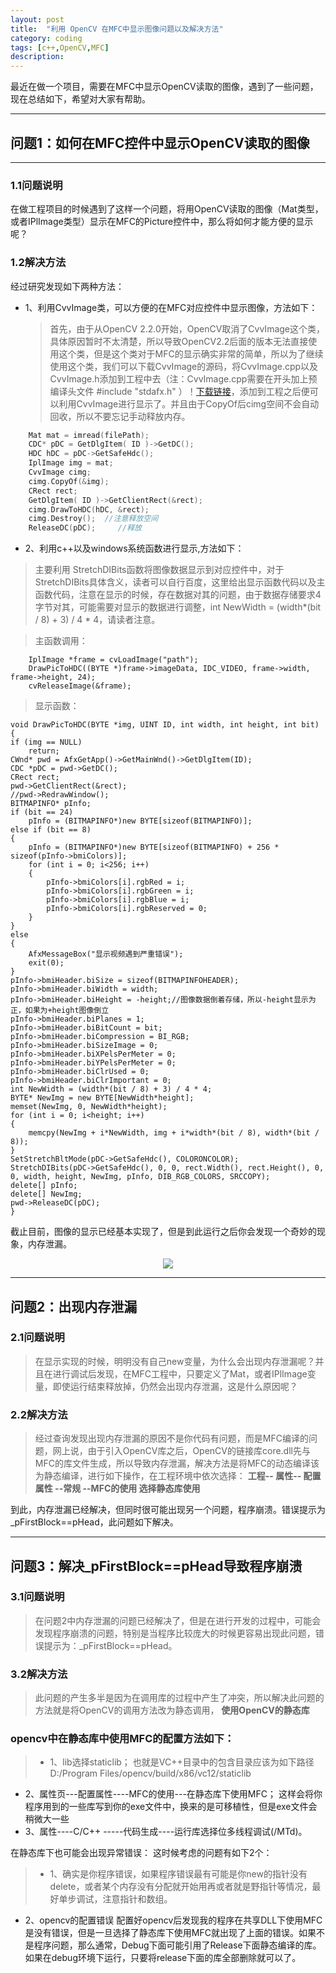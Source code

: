 ```yaml
---
layout: post
title:  "利用 OpenCV 在MFC中显示图像问题以及解决方法"
category: coding
tags: [c++,OpenCV,MFC]
description:
---
```

最近在做一个项目，需要在MFC中显示OpenCV读取的图像，遇到了一些问题，现在总结如下，希望对大家有帮助。

---

## 问题1：如何在MFC控件中显示OpenCV读取的图像

---

### 1.1问题说明

在做工程项目的时候遇到了这样一个问题，将用OpenCV读取的图像（Mat类型，或者IPlImage类型）显示在MFC的Picture控件中，那么将如何才能方便的显示呢？

### 1.2解决方法

经过研究发现如下两种方法：

 * 1、利用CvvImage类，可以方便的在MFC对应控件中显示图像，方法如下：
   >首先，由于从OpenCV 2.2.0开始，OpenCV取消了CvvImage这个类，具体原因暂时不太清楚，所以导致OpenCV2.2后面的版本无法直接使用这个类，但是这个类对于MFC的显示确实非常的简单，所以为了继续使用这个类，我们可以下载CvvImage的源码，将CvvImage.cpp以及CvvImage.h添加到工程中去（注：CvvImage.cpp需要在开头加上预编译头文件 #include "stdafx.h" ）！[下载链接](http://download.csdn.net/detail/abc123abc_123/5721905)，添加到工程之后便可以利用CvvImage进行显示了。并且由于CopyOf后cimg空间不会自动回收，所以不要忘记手动释放内存。

~~~ C++
    Mat mat = imread(filePath);
    CDC* pDC = GetDlgItem( ID )->GetDC();
    HDC hDC = pDC->GetSafeHdc();
    IplImage img = mat;
    CvvImage cimg;
    cimg.CopyOf(&img);
    CRect rect;
    GetDlgItem( ID )->GetClientRect(&rect);
    cimg.DrawToHDC(hDC, &rect);
    cimg.Destroy();  //注意释放空间
    ReleaseDC(pDC);     //释放
~~~

 * 2、利用c++以及windows系统函数进行显示,方法如下：
     
>主要利用 StretchDIBits函数将图像数据显示到对应控件中，对于StretchDIBits具体含义，读者可以自行百度，这里给出显示函数代码以及主函数代码，注意在显示的时候，存在数据对其的问题，由于数据存储要求4字节对其，可能需要对显示的数据进行调整，int NewWidth = (width*(bit / 8) + 3) / 4 * 4，请读者注意。

>主函数调用：
>
        IplImage *frame = cvLoadImage("path");
        DrawPicToHDC((BYTE *)frame->imageData, IDC_VIDEO, frame->width, frame->height, 24);
        cvReleaseImage(&frame);
    

>显示函数：
>
    void DrawPicToHDC(BYTE *img, UINT ID, int width, int height, int bit)
    {
    if (img == NULL)
        return;
    CWnd* pwd = AfxGetApp()->GetMainWnd()->GetDlgItem(ID);
    CDC *pDC = pwd->GetDC();
    CRect rect;
    pwd->GetClientRect(&rect);
    //pwd->RedrawWindow();
    BITMAPINFO* pInfo;
    if (bit == 24)
        pInfo = (BITMAPINFO*)new BYTE[sizeof(BITMAPINFO)];
    else if (bit == 8)
    {
        pInfo = (BITMAPINFO*)new BYTE[sizeof(BITMAPINFO) + 256 * sizeof(pInfo->bmiColors)];
        for (int i = 0; i<256; i++)
        {
            pInfo->bmiColors[i].rgbRed = i;
            pInfo->bmiColors[i].rgbGreen = i;
            pInfo->bmiColors[i].rgbBlue = i;
            pInfo->bmiColors[i].rgbReserved = 0;
        }
    }
    else
    {
        AfxMessageBox("显示视频遇到严重错误");
        exit(0);
    }
    pInfo->bmiHeader.biSize = sizeof(BITMAPINFOHEADER);
    pInfo->bmiHeader.biWidth = width;
    pInfo->bmiHeader.biHeight = -height;//图像数据倒着存储，所以-height显示为正，如果为+height图像倒立
    pInfo->bmiHeader.biPlanes = 1;
    pInfo->bmiHeader.biBitCount = bit;
    pInfo->bmiHeader.biCompression = BI_RGB;
    pInfo->bmiHeader.biSizeImage = 0;
    pInfo->bmiHeader.biXPelsPerMeter = 0;
    pInfo->bmiHeader.biYPelsPerMeter = 0;
    pInfo->bmiHeader.biClrUsed = 0;
    pInfo->bmiHeader.biClrImportant = 0;
    int NewWidth = (width*(bit / 8) + 3) / 4 * 4;
    BYTE* NewImg = new BYTE[NewWidth*height];
    memset(NewImg, 0, NewWidth*height);
    for (int i = 0; i<height; i++)
    {
        memcpy(NewImg + i*NewWidth, img + i*width*(bit / 8), width*(bit / 8));
    }
    SetStretchBltMode(pDC->GetSafeHdc(), COLORONCOLOR);
    StretchDIBits(pDC->GetSafeHdc(), 0, 0, rect.Width(), rect.Height(), 0, 0, width, height, NewImg, pInfo, DIB_RGB_COLORS, SRCCOPY);
    delete[] pInfo;
    delete[] NewImg;
    pwd->ReleaseDC(pDC);
    }

截止目前，图像的显示已经基本实现了，但是到此运行之后你会发现一个奇妙的现象，内存泄漏。

<center>
    <p><img src="http://upload-images.jianshu.io/upload_images/2829844-f3386e5c30e079ad.jpg?imageMogr2/auto-orient/strip%7CimageView2/2/w/1240" align="center"></p>
</center>

---

## 问题2：出现内存泄漏

### 2.1问题说明

>在显示实现的时候，明明没有自己new变量，为什么会出现内存泄漏呢？并且在进行调试后发现，在MFC工程中，只要定义了Mat，或者IPlImage变量，即使运行结束释放掉，仍然会出现内存泄漏，这是什么原因呢？

### 2.2解决方法

>经过查询发现出现内存泄漏的原因不是你代码有问题，而是MFC编译的问题，网上说，由于引入OpenCV库之后，OpenCV的链接库core.dll先与MFC的库文件生成，所以导致内存泄漏，解决方法是将MFC的动态编译该为静态编译，进行如下操作，在工程环境中依次选择：
> **工程-- 属性--  配置属性 --常规 --MFC的使用 选择静态库使用**

到此，内存泄漏已经解决，但同时很可能出现另一个问题，程序崩溃。错误提示为 _pFirstBlock==pHead，此问题如下解决。

---

## 问题3：解决_pFirstBlock==pHead导致程序崩溃

### 3.1问题说明

>在问题2中内存泄漏的问题已经解决了，但是在进行开发的过程中，可能会发现程序崩溃的问题，特别是当程序比较庞大的时候更容易出现此问题，错误提示为：_pFirstBlock==pHead。

### 3.2解决方法

>此问题的产生多半是因为在调用库的过程中产生了冲突，所以解决此问题的方法就是将OpenCV的调用方法改为静态调用， **使用OpenCV的静态库**

### opencv中在静态库中使用MFC的配置方法如下：

>* 1、lib选择staticlib；
也就是VC++目录中的包含目录应该为如下路径
D:/Program Files/opencv/build/x86/vc12/staticlib
* 2、属性页---配置属性----MFC的使用---在静态库下使用MFC；
这样会将你程序用到的一些库写到你的exe文件中，换来的是可移植性，但是exe文件会稍微大一些
* 3、属性----C/C++ -----代码生成----运行库选择位多线程调试(/MTd)。

在静态库下也可能会出现异常错误：
这时候考虑的问题有如下2个：

>* 1、确实是你程序错误，如果程序错误最有可能是你new的指针没有delete，或者某个内存没有分配就开始用再或者就是野指针等情况，最好单步调试，注意指针和数组。
* 2、opencv的配置错误
配置好opencv后发现我的程序在共享DLL下使用MFC是没有错误，但是一旦选择了静态库下使用MFC就出现了上面的错误。如果不是程序问题，那么通常，Debug下面可能引用了Release下面静态编译的库。如果在debug环境下运行，只要将release下面的库全部删除就可以了。